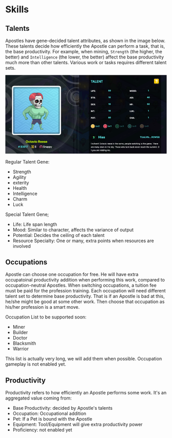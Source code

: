 # Skills

## Talents

Apostles have gene-decided talent attributes, as shown in the image below. These talents decide how efficiently the Apostle can perform a task, that is, the base productivity. For example, when mining, `Strength` (the higher, the better) and `Intelligence` (the lower, the better) affect the base productivity much more than other talents. Various work or tasks requires different talent sets.

![Apostle Talents](../../../.gitbook/assets/apostle-talents.png)

Regular Talent Gene:

- Strength
- Agility
- exterity
- Health
- Intelligence
- Charm
- Luck

Special Talent Gene;

- Life: Life span length
- Mood: Similar to character, affects the variance of output
- Potential: Decides the ceiling of each talent
- Resource Specialty: One or many, extra points when resources are involved

## Occupations

Apostle can choose one occupation for free.  He will have extra occupatoinal productivity addition when performing this work, compared to occupation-neutral Apostles. When switching occupations, a tuition fee must be paid for the profession training.  Each occupation will need different talent set to determine base productivity.  That is if an Apostle is bad at this, he/she might be good at some other work.  Then choose that occupation as his/her profession is a smart move.

Occupation List to be supported soon:

- Miner
- Builder
- Doctor
- Blacksmith
- Warrior

This list is actually very long, we will add them when possible.  Occupation gameplay is not enabled yet.

## Productivity

Productivity refers to how efficiently an Apostle performs some work. It's an aggregated value coming from:

- Base Productivity: decided by Apostle's talents
- Occupation: Occupational addition
- Pet: If a Pet is bound with the Apostle
- Equipment: Tool/Equipment will give extra productivity power
- Proficiency: not enabled yet